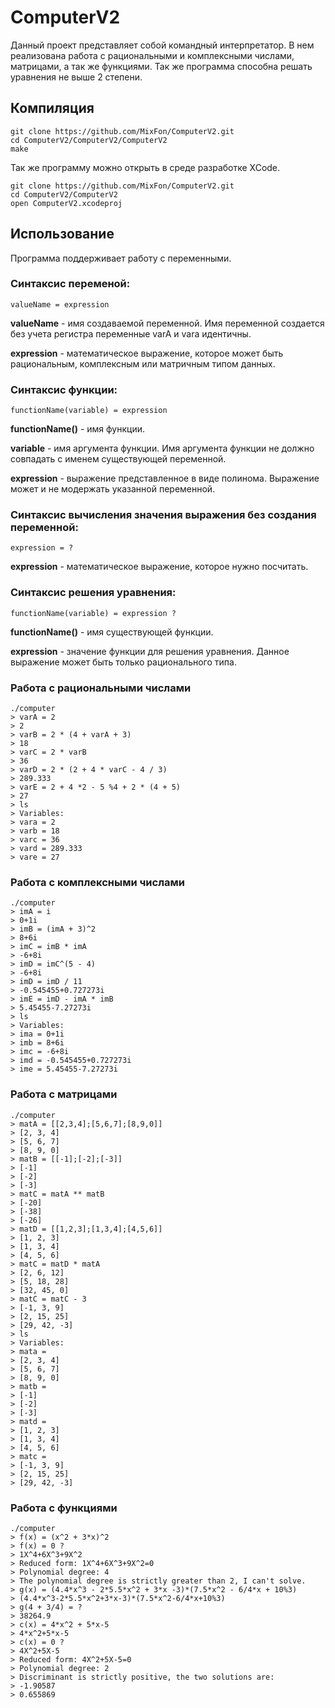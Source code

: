 # ComputerV2
Данный проект представляет собой командный интерпретатор. В нем реализована работа с рациональными и комплексными числами, матрицами, а так же функциями. Так же программа способна решать уравнения не выше 2 степени.

## Компиляция
    
    git clone https://github.com/MixFon/ComputerV2.git
    cd ComputerV2/ComputerV2/ComputerV2
    make

Так же программу можно открыть в среде разработке XCode.

    git clone https://github.com/MixFon/ComputerV2.git
    cd ComputerV2/ComputerV2
    open ComputerV2.xcodeproj


## Использование
Программа поддерживает работу с переменными.

### Синтаксис переменой:

    valueName = expression

**valueName** - имя создаваемой переменной. Имя переменной создается без учета регистра переменные varA и vara идентичны.

**expression** - математическое выражение, которое может быть рациональным, комплексным или матричным типом данных.

### Синтаксис функции:

    functionName(variable) = expression
   
**functionName()** - имя функции.

**variable** - имя аргумента функции. Имя аргумента функции не должно совпадать с именем существующей переменной.

**expression** - выражение представленное в виде полинома. Выражение может и не модержать указанной переменной.

### Синтаксис вычисления значения выражения без создания переменной:

    expression = ?
    
**expression** - математическое выражение, которое нужно посчитать.

### Синтаксис решения уравнения:

    functionName(variable) = expression ?

**functionName()** - имя существующей функции.

**expression** - значение функции для решения уравнения. Данное выражение может быть только рационального типа.



### Работа с рациональными числами
    
    ./computer
    > varA = 2
    > 2
    > varB = 2 * (4 + varA + 3)
    > 18
    > varC = 2 * varB
    > 36
    > varD = 2 * (2 + 4 * varC - 4 / 3)
    > 289.333
    > varE = 2 + 4 *2 - 5 %4 + 2 * (4 + 5)
    > 27
    > ls
    > Variables:
    > vara = 2
    > varb = 18
    > varc = 36
    > vard = 289.333
    > vare = 27

### Работа с комплексными числами

    ./computer
    > imA = i
    > 0+1i
    > imB = (imA + 3)^2
    > 8+6i
    > imC = imB * imA
    > -6+8i
    > imD = imC^(5 - 4)
    > -6+8i
    > imD = imD / 11
    > -0.545455+0.727273i
    > imE = imD - imA * imB
    > 5.45455-7.27273i
    > ls
    > Variables:
    > ima = 0+1i
    > imb = 8+6i
    > imc = -6+8i
    > imd = -0.545455+0.727273i
    > ime = 5.45455-7.27273i

### Работа с матрицами

    ./computer
    > matA = [[2,3,4];[5,6,7];[8,9,0]]
    > [2, 3, 4]
    > [5, 6, 7]
    > [8, 9, 0]
    > matB = [[-1];[-2];[-3]]
    > [-1]
    > [-2]
    > [-3]
    > matC = matA ** matB
    > [-20]
    > [-38]
    > [-26]
    > matD = [[1,2,3];[1,3,4];[4,5,6]]
    > [1, 2, 3]
    > [1, 3, 4]
    > [4, 5, 6]
    > matC = matD * matA
    > [2, 6, 12]
    > [5, 18, 28]
    > [32, 45, 0]
    > matC = matC - 3
    > [-1, 3, 9]
    > [2, 15, 25]
    > [29, 42, -3]
    > ls
    > Variables:
    > mata =
    > [2, 3, 4]
    > [5, 6, 7]
    > [8, 9, 0]
    > matb =
    > [-1]
    > [-2]
    > [-3]
    > matd =
    > [1, 2, 3]
    > [1, 3, 4]
    > [4, 5, 6]
    > matc =
    > [-1, 3, 9]
    > [2, 15, 25]
    > [29, 42, -3]

### Работа с функциями

    ./computer
    > f(x) = (x^2 + 3*x)^2
    > f(x) = 0 ?
    > 1X^4+6X^3+9X^2
    > Reduced form: 1X^4+6X^3+9X^2=0
    > Polynomial degree: 4
    > The polynomial degree is strictly greater than 2, I can't solve.
    > g(x) = (4.4*x^3 - 2*5.5*x^2 + 3*x -3)*(7.5*x^2 - 6/4*x + 10%3)
    > (4.4*x^3-2*5.5*x^2+3*x-3)*(7.5*x^2-6/4*x+10%3)
    > g(4 + 3/4) = ?
    > 38264.9
    > c(x) = 4*x^2 + 5*x-5
    > 4*x^2+5*x-5
    > c(x) = 0 ?
    > 4X^2+5X-5
    > Reduced form: 4X^2+5X-5=0
    > Polynomial degree: 2
    > Discriminant is strictly positive, the two solutions are:
    > -1.90587
    > 0.655869
